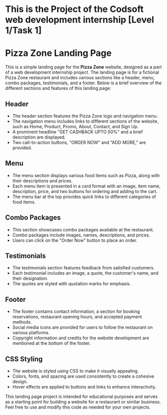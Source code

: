 # This is the Project of the Codsoft web development internship [Level 1/Task 1]
# Pizza Zone Landing Page

This is a simple landing page for the **Pizza Zone** website, designed as a part of a web development internship project. The landing page is for a fictional Pizza Zone restaurant and includes various sections like a header, menu, combo packages, testimonials, and a footer. Below is a brief overview of the different sections and features of this landing page:

## Header
- The header section features the Pizza Zone logo and navigation menu.
- The navigation menu includes links to different sections of the website, such as Home, Product, Promo, About, Contact, and Sign Up.
- A prominent headline "GET CASHBACK UPTO 50%" and a brief description are displayed.
- Two call-to-action buttons, "ORDER NOW" and "ADD MORE," are provided.

## Menu
- The menu section displays various food items such as Pizza, along with their descriptions and prices.
- Each menu item is presented in a card format with an image, item name, description, price, and two buttons for ordering and adding to the cart.
- The menu bar at the top provides quick links to different categories of food items.

## Combo Packages
- This section showcases combo packages available at the restaurant.
- Combo packages include images, names, descriptions, and prices.
- Users can click on the "Order Now" button to place an order.

## Testimonials
- The testimonials section features feedback from satisfied customers.
- Each testimonial includes an image, a quote, the customer's name, and their designation.
- The quotes are styled with quotation marks for emphasis.

## Footer
- The footer contains contact information, a section for booking reservations, restaurant opening hours, and accepted payment methods.
- Social media icons are provided for users to follow the restaurant on various platforms.
- Copyright information and credits for the website development are mentioned at the bottom of the footer.

## CSS Styling
- The website is styled using CSS to make it visually appealing.
- Colors, fonts, and spacing are used consistently to create a cohesive design.
- Hover effects are applied to buttons and links to enhance interactivity.

This landing page project is intended for educational purposes and serves as a starting point for building a website for a restaurant or similar business. Feel free to use and modify this code as needed for your own projects.
